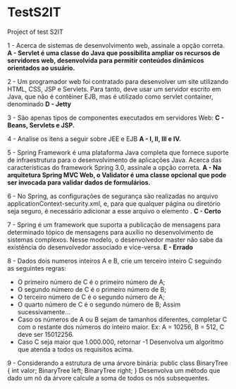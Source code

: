 # TestS2IT
Project of test S2IT

1 - Acerca de sistemas de desenvolvimento web, assinale a opção correta.
<b>A - Servlet é uma classe do Java que possibilita ampliar os recursos de servidores web, desenvolvida para permitir conteúdos dinâmicos orientados ao usuário. </b>

2 - Um programador web foi contratado para desenvolver um site utilizando HTML, CSS,
JSP e Servlets. Para tanto, deve usar um servidor escrito em Java, que não é contêiner
EJB, mas é utilizado como servlet container, denominado
<b>D - Jetty</b>

3 - São apenas tipos de componentes executados em servidores Web: 
<b>C - Beans, Servlets e JSP.</b>

4 - Analise os itens a seguir sobre JEE e EJB
<b>A - I, II, III e IV.</b>

5 - Spring Framework é uma plataforma Java completa que fornece suporte de
infraestrutura para o desenvolvimento de aplicações Java. Acerca das características do
framework Spring 3.0, assinale a opção correta.
<b>A - Na arquitetura Spring MVC Web, o Validator é uma classe opcional que pode ser invocada para validar dados de formulários.</b>

6 - No Spring, as configurações de segurança são realizadas no arquivo applicationContext-security.xml, e, para que qualquer página ou diretório seja seguro, é necessário adicionar a esse arquivo o elemento .
<b>C - Certo</b>

7 - Spring é um framework que suporta a publicação de mensagens para determinado tópico de mensagens para auxílio no desenvolvimento de sistemas complexos. Nesse modelo, o desenvolvedor master não sabe da existência do desenvolvedor associado e vice-versa.
<b>E - Errado</b>

8 - Dados dois numeros inteiros A e B, crie um terceiro inteiro C seguindo as seguintes
regras:
- O primeiro número de C é o primeiro número de A;
- O segundo número de C é o primeiro número de B;
- O terceiro número de C é o segundo número de A;
- O quarto número de C é o segundo número de B;
Assim sucessivamente…
- Caso os números de A ou B sejam de tamanhos diferentes, completar C com o restante
dos números do inteiro maior. Ex: A = 10256, B = 512, C deve ser 15012256.
- Caso C seja maior que 1.000.000, retornar -1
Desenvolva um algoritmo que atenda a todos os requisitos acima.

9 - Considerando a estrutura de uma árvore binária:
public class BinaryTree {
	int valor;
	BinaryTree left;
	BinaryTree right;
}
Desenvolva um método que dado um nó da árvore calcule a soma de todos os nós
subsequentes.
